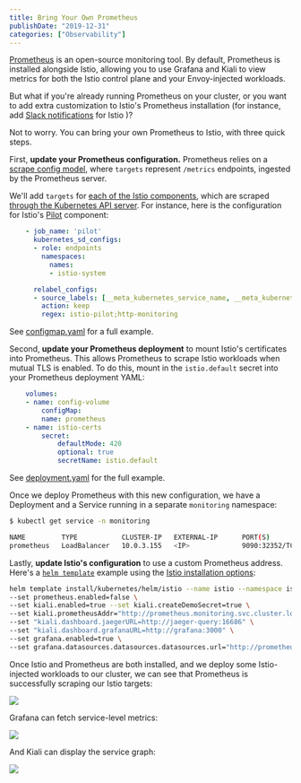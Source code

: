 ```yaml
---
title: Bring Your Own Prometheus
publishDate: "2019-12-31"
categories: ["Observability"]
---
```


[Prometheus](https://prometheus.io/docs/introduction/overview/) is an open-source monitoring tool. By default, Prometheus is installed alongside Istio, allowing you to use Grafana and Kiali to view metrics for both the Istio control plane and your Envoy-injected workloads.

But what if you're already running Prometheus on your cluster, or you want to add extra customization to Istio's Prometheus installation (for instance, add [Slack notifications](https://prometheus.io/docs/alerting/notification_examples/#customizing-slack-notifications) for Istio )?

Not to worry. You can bring your own Prometheus to Istio, with three quick steps.

First, **update your Prometheus configuration.** Prometheus relies on a [scrape config model](https://prometheus.io/docs/prometheus/latest/configuration/configuration/#scrape_config), where `targets` represent `/metrics` endpoints, ingested by the Prometheus server.

We'll add `targets` for [each of the Istio components](https://istio.io/docs/tasks/telemetry/metrics/querying-metrics/), which are scraped [through the Kubernetes API server](https://prometheus.io/docs/prometheus/latest/configuration/configuration/#kubernetes_sd_config). For instance, here is the configuration for Istio's [Pilot](https://istio.io/docs/concepts/traffic-management/#pilot) component:

```YAML
    - job_name: 'pilot'
      kubernetes_sd_configs:
      - role: endpoints
        namespaces:
          names:
          - istio-system

      relabel_configs:
      - source_labels: [__meta_kubernetes_service_name, __meta_kubernetes_endpoint_port_name]
        action: keep
        regex: istio-pilot;http-monitoring
```

See [configmap.yaml](https://github.com/askmeegs/istiobyexample/blob/888a7b5c573c9ba6bf2c0e046e44bf4f8d8d2506/content/blog/prometheus/configmap.yaml) for a full example.

Second, **update your Prometheus deployment** to mount Istio's certificates into Prometheus. This allows Prometheus to scrape Istio workloads when mutual TLS is enabled. To do this, mount in the `istio.default` secret into your Prometheus deployment YAML:

```YAML
    volumes:
    - name: config-volume
        configMap:
        name: prometheus
    - name: istio-certs
        secret:
            defaultMode: 420
            optional: true
            secretName: istio.default
```

See [deployment.yaml](https://github.com/askmeegs/istiobyexample/blob/888a7b5c573c9ba6bf2c0e046e44bf4f8d8d2506/content/blog/prometheus/deployment.yaml) for the full example.

Once we deploy Prometheus with this new configuration, we have a Deployment and a Service running in a separate `monitoring` namespace:

```bash
$ kubectl get service -n monitoring

NAME         TYPE           CLUSTER-IP   EXTERNAL-IP      PORT(S)          AGE
prometheus   LoadBalancer   10.0.3.155   <IP>             9090:32352/TCP   21m
```

Lastly, **update Istio's configuration** to use a custom Prometheus address. Here's a [`helm template`](https://istio.io/docs/setup/kubernetes/install/helm/) example using the [Istio installation options](https://istio.io/docs/reference/config/installation-options/#grafana-options):

```bash
helm template install/kubernetes/helm/istio --name istio --namespace istio-system \
--set prometheus.enabled=false \
--set kiali.enabled=true --set kiali.createDemoSecret=true \
--set kiali.prometheusAddr="http://prometheus.monitoring.svc.cluster.local:9090" \
--set "kiali.dashboard.jaegerURL=http://jaeger-query:16686" \
--set "kiali.dashboard.grafanaURL=http://grafana:3000" \
--set grafana.enabled=true \
--set grafana.datasources.datasources.datasources.url="http://prometheus.monitoring.svc.cluster.local:9090"  > istio.yaml
```

Once Istio and Prometheus are both installed, and we deploy some Istio-injected workloads to our cluster, we can see that Prometheus is successfully scraping our Istio targets:

![](/images/prometheus.png)

Grafana can fetch service-level metrics:

![](/images/prom-grafana.png)

And Kiali can display the service graph:

![](/images/prom-kiali.png)
